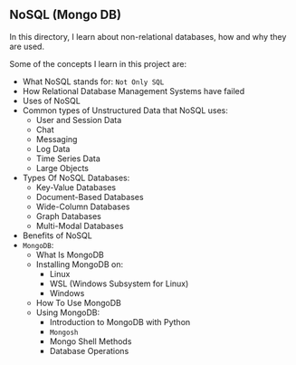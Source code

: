 ## NoSQL (Mongo DB)

In this directory, I learn about non-relational databases, how and why they are used.

Some of the concepts I learn in this project are:
- What NoSQL stands for: `Not Only SQL`
- How Relational Database Management Systems have failed
- Uses of NoSQL
- Common types of Unstructured Data that NoSQL uses:
    - User and Session Data
    - Chat
    - Messaging
    - Log Data
    - Time Series Data
    - Large Objects
- Types Of NoSQL Databases:
    - Key-Value Databases
    - Document-Based Databases
    - Wide-Column Databases
    - Graph Databases
    - Multi-Modal Databases
- Benefits of NoSQL
- `MongoDB`:
    - What Is MongoDB
    - Installing MongoDB on:
        - Linux
        - WSL (Windows Subsystem for Linux)
        - Windows
    - How To Use MongoDB
    - Using MongoDB:
        - Introduction to MongoDB with Python
        - `Mongosh`
        - Mongo Shell Methods
        - Database Operations
